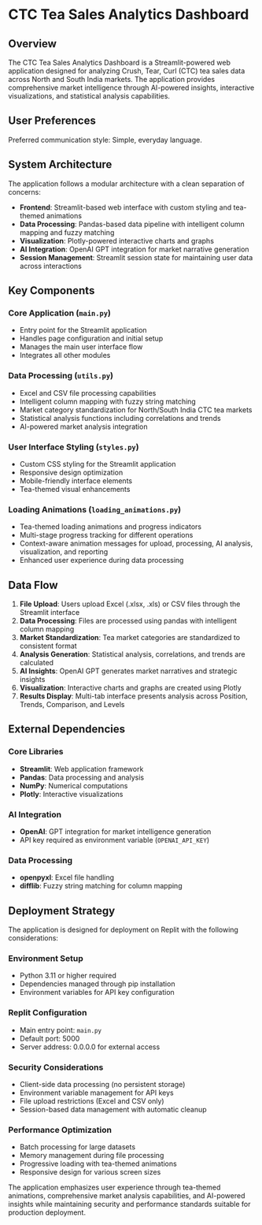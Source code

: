 # CTC Tea Sales Analytics Dashboard

## Overview

The CTC Tea Sales Analytics Dashboard is a Streamlit-powered web application designed for analyzing Crush, Tear, Curl (CTC) tea sales data across North and South India markets. The application provides comprehensive market intelligence through AI-powered insights, interactive visualizations, and statistical analysis capabilities.

## User Preferences

Preferred communication style: Simple, everyday language.

## System Architecture

The application follows a modular architecture with a clean separation of concerns:

- **Frontend**: Streamlit-based web interface with custom styling and tea-themed animations
- **Data Processing**: Pandas-based data pipeline with intelligent column mapping and fuzzy matching
- **Visualization**: Plotly-powered interactive charts and graphs
- **AI Integration**: OpenAI GPT integration for market narrative generation
- **Session Management**: Streamlit session state for maintaining user data across interactions

## Key Components

### Core Application (`main.py`)
- Entry point for the Streamlit application
- Handles page configuration and initial setup
- Manages the main user interface flow
- Integrates all other modules

### Data Processing (`utils.py`)
- Excel and CSV file processing capabilities
- Intelligent column mapping with fuzzy string matching
- Market category standardization for North/South India CTC tea markets
- Statistical analysis functions including correlations and trends
- AI-powered market analysis integration

### User Interface Styling (`styles.py`)
- Custom CSS styling for the Streamlit application
- Responsive design optimization
- Mobile-friendly interface elements
- Tea-themed visual enhancements

### Loading Animations (`loading_animations.py`)
- Tea-themed loading animations and progress indicators
- Multi-stage progress tracking for different operations
- Context-aware animation messages for upload, processing, AI analysis, visualization, and reporting
- Enhanced user experience during data processing

## Data Flow

1. **File Upload**: Users upload Excel (.xlsx, .xls) or CSV files through the Streamlit interface
2. **Data Processing**: Files are processed using pandas with intelligent column mapping
3. **Market Standardization**: Tea market categories are standardized to consistent format
4. **Analysis Generation**: Statistical analysis, correlations, and trends are calculated
5. **AI Insights**: OpenAI GPT generates market narratives and strategic insights
6. **Visualization**: Interactive charts and graphs are created using Plotly
7. **Results Display**: Multi-tab interface presents analysis across Position, Trends, Comparison, and Levels

## External Dependencies

### Core Libraries
- **Streamlit**: Web application framework
- **Pandas**: Data processing and analysis
- **NumPy**: Numerical computations
- **Plotly**: Interactive visualizations

### AI Integration
- **OpenAI**: GPT integration for market intelligence generation
- API key required as environment variable (`OPENAI_API_KEY`)

### Data Processing
- **openpyxl**: Excel file handling
- **difflib**: Fuzzy string matching for column mapping

## Deployment Strategy

The application is designed for deployment on Replit with the following considerations:

### Environment Setup
- Python 3.11 or higher required
- Dependencies managed through pip installation
- Environment variables for API key configuration

### Replit Configuration
- Main entry point: `main.py`
- Default port: 5000
- Server address: 0.0.0.0 for external access

### Security Considerations
- Client-side data processing (no persistent storage)
- Environment variable management for API keys
- File upload restrictions (Excel and CSV only)
- Session-based data management with automatic cleanup

### Performance Optimization
- Batch processing for large datasets
- Memory management during file processing
- Progressive loading with tea-themed animations
- Responsive design for various screen sizes

The application emphasizes user experience through tea-themed animations, comprehensive market analysis capabilities, and AI-powered insights while maintaining security and performance standards suitable for production deployment.